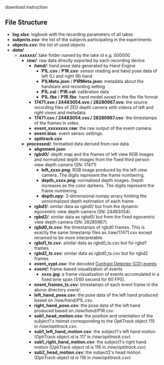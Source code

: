 download instruction

## File Structure

* **log.xlsx**: logbook with the recording parameters of all takes
* **subjects.csv**: the list of the subjects participating in the experiments
* **objects.csv**: the list of used objects
* ***data/***
  * ***xxxxxx/***: take folder named by the take id e.g. 000000
    * ***raw/***: raw data directly exported by each recording device
      * ***hand/***: hand pose data generated by Hand Engine
        * **P1L.csv** / **P1R.csv**: sensor reading and hand pose data of left (L) and right (R) hand
        * **P1LMeta.json** / **P1RMeta.json**: metadata about the hardware and recording setting
        * **P1L.cal** / **P1R.cal**: calibration data
        * **P1L.fbx** / **P1R.fbx**: hand model saved in the fbx file format
      * **17471.svo / 24483054.svo / 28280967.svo**: the source recording files of ZED depth camera with videos of left and right views and metadata.
      * **17471.csv / 24483054.csv / 28280967.csv**: the timestamps of the frames in video.
      * **event_xxxxxxxx.raw**: the raw output of the event camera. 
      * **event.bias**: event sensor settings.
      * **optitrack.csv**
    * ***processed/***: formatted data derived from raw data
      * **alignment.json**
      * ***rgbd0/***: depth map and the frames of left view RGB images and normalized depth images from the fixed third person view depth camera (SN: 17471)
        * **left_xxxx.png**: RGB image produced by the left view camera. The digits represent the frame numbering.
        * **depth_xxxx.png**: normalized depth images. Depth increases as the color darkens. The digits represent the frame numbering.
        * **depth.npy**: 3-dimensional numpy arrary holding the unnormalized depth estimation of each frame
      * ***rgbd1/***: similar data as *rgbd0/* but from the dynamic egocentric view depth camera (SN: 24483054).
      * ***rgbd2/***: similar data as *rgbd0/* but from the fixed egocentric view depth camera (SN: 28280967).
      * ***rgbd0_ts.csv***: the timestamps of rgbd0 frames. This is exactly the same timestamp files as /raw/17471.csv except renamed to be more interpretable.
      * ***rgbd1_ts.csv***: similar data as rgbd0_ts.csv but for rgbd1 frames.
      * ***rgbd2_ts.csv***: similar data as rgbd0_ts.csv but for rgbd2 frames.
      * **event_xypt.csv**: the decoded [Contrast Detector (CD) events](https://docs.prophesee.ai/stable/concepts.html#event-generation)
      * ***event/***: frame-based visualization of events
        * **xxxx.jpg**: a frame visualization of events accumulated in a fixed time span (1/60 second for 60 FPS).
      * **event_frames_ts.csv**: timestamps of each event frame in the above directory *event/*.
      * **left_hand_pose.csv**: the pose data of the left hand produced based on */raw/hand/P1L.csv*.
      * **right_hand_pose.csv**: the pose data of the left hand produced based on */raw/hand/P1R.csv*.
      * **sub1_head_motion.csv**: the position and orientation of the subject1's helmet corresponding to the OptiTrack object 115 in */raw/optitrack.csv*.
      * **sub1_left_hand_motion.csv**: the subject1's  left hand motion (OptiTrack object id is 117 in */raw/optitrack.csv*)
      * **sub1_right_hand_motion.csv**: the subject1's  right hand motion (OptiTrack object id is 116 in */raw/optitrack.csv*)
      * **sub2_head_motion.csv**: the subject2's  head motion (OptiTrack object id is 118 in */raw/optitrack.csv*)

